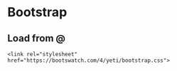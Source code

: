 # Bootstrap

## Load from @

<!---->

    <link rel="stylesheet" href="https://bootswatch.com/4/yeti/bootstrap.css">

